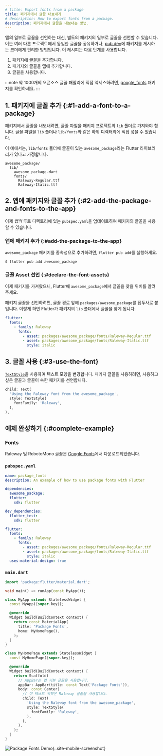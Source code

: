 ```yaml
---
# title: Export fonts from a package
title: 패키지에서 글꼴 내보내기
# description: How to export fonts from a package.
description: 패키지에서 글꼴을 내보내는 방법.
---
```


<?code-excerpt path-base="cookbook/design/package_fonts"?>

앱의 일부로 글꼴을 선언하는 대신, 별도의 패키지의 일부로 글꼴을 선언할 수 있습니다. 
이는 여러 다른 프로젝트에서 동일한 글꼴을 공유하거나, [pub.dev][]에 패키지를 게시하는 코더에게 편리한 방법입니다. 
이 레시피는 다음 단계를 사용합니다.

  1. 패키지에 글꼴을 추가합니다.
  2. 패키지와 글꼴을 앱에 추가합니다.
  3. 글꼴을 사용합니다.

:::note
약 1000개의 오픈소스 글꼴 패밀리에 직접 액세스하려면, [google_fonts][] 패키지를 확인하세요.
:::

## 1. 패키지에 글꼴 추가 {:#1-add-a-font-to-a-package}

패키지에서 글꼴을 내보내려면, 글꼴 파일을 패키지 프로젝트의 `lib` 폴더로 가져와야 합니다. 
글꼴 파일을 `lib` 폴더나 `lib/fonts`와 같은 하위 디렉터리에 직접 넣을 수 있습니다.

이 예에서는, `lib/fonts` 폴더에 글꼴이 있는 `awesome_package`라는 Flutter 라이브러리가 있다고 가정합니다.

```plaintext
awesome_package/
  lib/
    awesome_package.dart
    fonts/
      Raleway-Regular.ttf
      Raleway-Italic.ttf
```

## 2. 앱에 패키지와 글꼴 추가 {:#2-add-the-package-and-fonts-to-the-app}

이제 *앱의* 루트 디렉토리에 있는 `pubspec.yaml`을 업데이트하여 패키지의 글꼴을 사용할 수 있습니다.

### 앱에 패키지 추가 {:#add-the-package-to-the-app}

`awesome_package` 패키지를 종속성으로 추가하려면, `flutter pub add`를 실행하세요.

```console
$ flutter pub add awesome_package
```

### 글꼴 Asset 선언 {:#declare-the-font-assets}

이제 패키지를 가져왔으니, Flutter에 `awesome_package`에서 글꼴을 찾을 위치를 알려주세요.

패키지 글꼴을 선언하려면, 글꼴 경로 앞에 `packages/awesome_package`를 접두사로 붙입니다. 
이렇게 하면 Flutter가 패키지의 `lib` 폴더에서 글꼴을 찾게 됩니다.

```yaml
flutter:
  fonts:
    - family: Raleway
      fonts:
        - asset: packages/awesome_package/fonts/Raleway-Regular.ttf
        - asset: packages/awesome_package/fonts/Raleway-Italic.ttf
          style: italic
```

<a id="use" aria-hidden="true"></a>

## 3. 글꼴 사용 {:#3-use-the-font}

[`TextStyle`][]을 사용하여 텍스트 모양을 변경합니다. 
패키지 글꼴을 사용하려면, 사용하고 싶은 글꼴과 글꼴이 속한 패키지를 선언합니다.

<?code-excerpt "lib/main.dart (TextStyle)"?>
```dart
child: Text(
  'Using the Raleway font from the awesome_package',
  style: TextStyle(
    fontFamily: 'Raleway',
  ),
),
```

## 예제 완성하기 {:#complete-example}

### Fonts

Raleway 및 RobotoMono 글꼴은 [Google Fonts][]에서 다운로드되었습니다.

### `pubspec.yaml`

```yaml
name: package_fonts
description: An example of how to use package fonts with Flutter

dependencies:
  awesome_package:
  flutter:
    sdk: flutter

dev_dependencies:
  flutter_test:
    sdk: flutter

flutter:
  fonts:
    - family: Raleway
      fonts:
        - asset: packages/awesome_package/fonts/Raleway-Regular.ttf
        - asset: packages/awesome_package/fonts/Raleway-Italic.ttf
          style: italic
  uses-material-design: true
```

### `main.dart`

<?code-excerpt "lib/main.dart"?>
```dart
import 'package:flutter/material.dart';

void main() => runApp(const MyApp());

class MyApp extends StatelessWidget {
  const MyApp({super.key});

  @override
  Widget build(BuildContext context) {
    return const MaterialApp(
      title: 'Package Fonts',
      home: MyHomePage(),
    );
  }
}

class MyHomePage extends StatelessWidget {
  const MyHomePage({super.key});

  @override
  Widget build(BuildContext context) {
    return Scaffold(
      // AppBar는 앱 기본 글꼴을 사용합니다.
      appBar: AppBar(title: const Text('Package Fonts')),
      body: const Center(
        // 이 텍스트 위젯은 Raleway 글꼴을 사용합니다.
        child: Text(
          'Using the Raleway font from the awesome_package',
          style: TextStyle(
            fontFamily: 'Raleway',
          ),
        ),
      ),
    );
  }
}
```

![Package Fonts Demo](/assets/images/docs/cookbook/package-fonts.png){:.site-mobile-screenshot}

[Google Fonts]: https://fonts.google.com
[google_fonts]: {{site.pub-pkg}}/google_fonts
[pub.dev]: {{site.pub}}
[`TextStyle`]: {{site.api}}/flutter/painting/TextStyle-class.html
